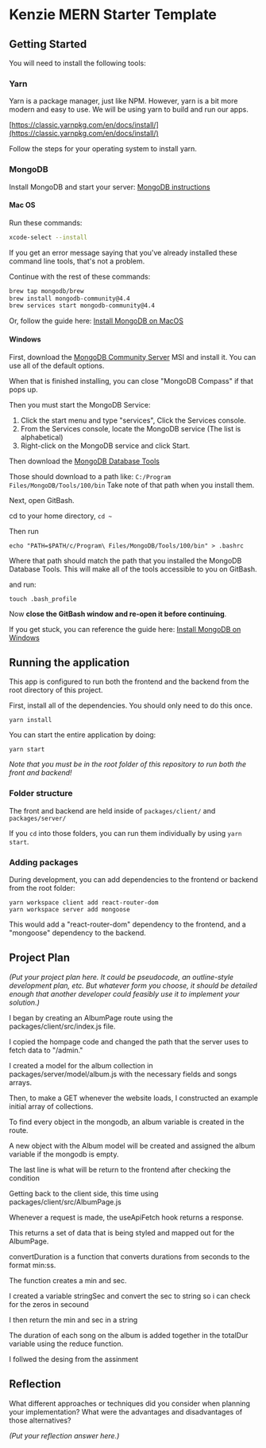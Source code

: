 
# Kenzie MERN Starter Template

## Getting Started

You will need to install the following tools: 

### Yarn

Yarn is a package manager, just like NPM.  However, yarn is a bit more modern and easy to use.  We will be using yarn to build and run our apps.

[https://classic.yarnpkg.com/en/docs/install/](https://classic.yarnpkg.com/en/docs/install/)

Follow the steps for your operating system to install yarn.  

### MongoDB

Install MongoDB and start your server: [MongoDB instructions](https://docs.mongodb.com/manual/administration/install-community/)

#### Mac OS

Run these commands: 

```bash
xcode-select --install
```
If you get an error message saying that you've already installed these command line tools, that's not a problem.

Continue with the rest of these commands:

```bash
brew tap mongodb/brew
brew install mongodb-community@4.4
brew services start mongodb-community@4.4
```

Or, follow the guide here: [Install MongoDB on MacOS](https://docs.mongodb.com/manual/tutorial/install-mongodb-on-os-x/)

#### Windows

First, download the [MongoDB Community Server](https://fastdl.mongodb.org/windows/mongodb-windows-x86_64-4.4.6-signed.msi) MSI and install it.  You can use all of the default options. 

When that is finished installing, you can close "MongoDB Compass" if that pops up.  

Then you must start the MongoDB Service:

1. Click the start menu and type "services", Click the Services console.
2. From the Services console, locate the MongoDB service (The list is alphabetical)
3. Right-click on the MongoDB service and click Start.

Then download the [MongoDB Database Tools](https://fastdl.mongodb.org/tools/db/mongodb-database-tools-windows-x86_64-100.3.1.msi)

Those should download to a path like: `C:/Program Files/MongoDB/Tools/100/bin`  Take note of that path when you install them.

Next, open GitBash.  

cd to your home directory, `cd ~`

Then run 

`echo "PATH=$PATH/c/Program\ Files/MongoDB/Tools/100/bin" > .bashrc`

Where that path should match the path that you installed the MongoDB Database Tools.  This will make all of the tools accessible to you on GitBash.

and run:

`touch .bash_profile`

Now **close the GitBash window and re-open it before continuing**.

If you get stuck, you can reference the guide here: [Install MongoDB on Windows](https://docs.mongodb.com/manual/tutorial/install-mongodb-on-windows/)


## Running the application

This app is configured to run both the frontend and the backend from the root directory of this project.

First, install all of the dependencies.  You should only need to do this once.

```
yarn install
```

You can start the entire application by doing: 

```
yarn start
```

_Note that you must be in the root folder of this repository to run both the front and backend!_

### Folder structure

The front and backend are held inside of `packages/client/` and `packages/server/`

If you `cd` into those folders, you can run them individually by using `yarn start`. 


### Adding packages
During development, you can add dependencies to the frontend or backend from the root folder:
```
yarn workspace client add react-router-dom 
yarn workspace server add mongoose
```

This would add a "react-router-dom" dependency to the frontend, and a "mongoose" dependency to the backend. 

## Project Plan

_(Put your project plan here. It could be pseudocode, an outline-style development plan, etc. But whatever form you choose, it should be detailed enough that another developer could feasibly use it to implement your solution.)_

I began by creating an AlbumPage route using the packages/client/src/index.js file.

I copied the hompage code and changed the path that the server uses to fetch data to "/admin."


I created a model for the album collection in packages/server/model/album.js with the necessary fields and songs arrays.

Then, to make a GET whenever the website loads, I constructed an example initial array of collections.

To find every object in the mongodb, an album variable is created in the route.

A new object with the Album model will be created and assigned the album variable if the mongodb is empty.


The last line is what will be return to the frontend after checking the condition


Getting back to the client side, this time using packages/client/src/AlbumPage.js

Whenever a request is made, the useApiFetch hook returns a response.

This returns a set of data that is being styled and mapped out for the AlbumPage.

convertDuration is a function that converts durations from seconds to the format min:ss.

The function creates a min and sec.

I created a variable stringSec and convert the sec to string so i can check for the zeros in secound

I then return the min and sec in a string

The duration of each song on the album is added together in the totalDur variable using the reduce function.

I follwed the desing from the assinment



## Reflection

What different approaches or techniques did you consider when planning your implementation? What were the advantages and disadvantages of those alternatives?

_(Put your reflection answer here.)_


